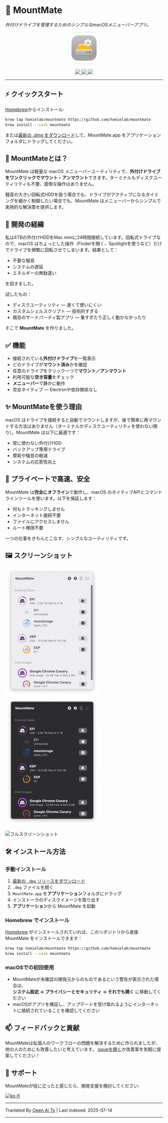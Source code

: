 # 🚀 MountMate

_外付けドライブを管理するためのシンプルなmacOSメニューバーアプリ。_

<p align="center">
  <img src="https://raw.githubusercontent.com/homielab/mountmate/main/docs/assets/icon.png" alt="MountMate Icon" width="100" height="100" style="border-radius: 22%; border: 0.5px solid rgba(0,0,0,0.1);" />
</p>

<p align="center">
  <a href="https://github.com/homielab/mountmate/releases">
    <img src="https://img.shields.io/github/v/release/homielab/mountmate?label=release&style=flat-square" />
  </a>
  <a href="https://github.com/homielab/mountmate">
    <img src="https://img.shields.io/github/downloads/homielab/mountmate/total?style=flat-square" />
  </a>
  <a href="https://brew.sh">
    <img src="https://img.shields.io/badge/homebrew-supported-blue?style=flat-square" />
  </a>
</p>

---

## ⚡️ クイックスタート

[Homebrew](https://brew.sh)からインストール:

```bash
brew tap homielab/mountmate https://github.com/homielab/mountmate
brew install --cask mountmate
```
または[最新の .dmg をダウンロード](https://github.com/homielab/mountmate/releases)して、MountMate.app をアプリケーションフォルダにドラッグしてください。

## 🧩 MountMateとは？

MountMate は軽量な macOS メニューバーユーティリティで、**外付けドライブをワンクリックでマウント・アンマウント**できます。ターミナルもディスクユーティリティも不要、面倒な操作はありません。

騒音の大きい回転式HDDを扱う場合でも、ドライブがアクティブになるタイミングを細かく制御したい場合でも、MountMate はメニューバーからシンプルで実用的な解決策を提供します。

## 🧠 開発の経緯

私は4TBの外付けHDDをMac miniに24時間接続しています。回転式ドライブなので、macOS はちょっとした操作（Finderを開く、Spotlightを使うなど）だけでドライブを頻繁に回転させてしまいます。結果として：

- 不要な騒音
- システムの遅延
- エネルギーの無駄遣い

を招きました。

試したもの：

- ディスクユーティリティ — 遅くて使いにくい
- カスタムシェルスクリプト — 技術的すぎる
- 既存のサードパーティ製アプリ — 重すぎたり正しく動かなかったり

そこで **MountMate** を作りました。

## ✅ 機能

- 接続されている**外付けドライブ**を一覧表示
- どのドライブが**マウント済み**かを確認
- 任意のドライブをクリック一つで**マウント／アンマウント**
- 利用可能な**空き容量**をチェック
- **メニューバー**で静かに動作
- 完全ネイティブ — Electronや依存関係なし

## ✨ MountMateを使う理由

macOS はドライブを接続すると自動でマウントしますが、後で簡単に再マウントする方法はありません（ターミナルかディスクユーティリティを使わない限り）。MountMate は以下に最適です：

- 常に使わない外付けHDD
- バックアップ専用ドライブ
- 摩耗や騒音の軽減
- システムの応答性向上

## 🔐 プライベートで高速、安全

MountMate は**完全にオフライン**で動作し、macOS のネイティブAPIとコマンドラインツールを使います。以下を保証します：

- 何もトラッキングしません
- インターネット接続不要
- ファイルにアクセスしません
- ルート権限不要

一つの仕事をきちんとこなす、シンプルなユーティリティです。

## 🖼️ スクリーンショット

<img src="https://raw.githubusercontent.com/homielab/mountmate/main/docs/screenshots/light.png" width="300" /><img src="https://raw.githubusercontent.com/homielab/mountmate/main/docs/screenshots/dark.png" width="300" />

![フルスクリーンショット](https://raw.githubusercontent.com/homielab/mountmate/main/docs/screenshots/light-full.png)

## 🛠️ インストール方法

### 手動インストール

1. [最新の `.dmg` リリースをダウンロード](https://github.com/homielab/mountmate/releases)
2. `.dmg` ファイルを開く
3. `MountMate.app` を**アプリケーション**フォルダにドラッグ
4. インストーラのディスクイメージを取り出す
5. **アプリケーション**から MountMate を起動

### Homebrew でインストール

[Homebrew](https://brew.sh) がインストールされていれば、このリポジトリから直接 MountMate をインストールできます：
```bash
brew tap homielab/mountmate https://github.com/homielab/mountmate
brew install --cask mountmate
```
### macOSでの初回使用

- MountMateが未確認の開発元からのものであるという警告が表示された場合は、  
  **システム設定 → プライバシーとセキュリティ → それでも開く** に移動してください
- macOSがアプリを検証し、アップデートを受け取れるようにインターネットに接続されていることを確認してください

## 📫 フィードバックと貢献

MountMateは私個人のワークフローの問題を解決するために作られましたが、  
他の人のためにも改善したいと考えています。
[issueを開く](https://github.com/homielab/mountmate/issues)か改善案を気軽に提案してください！

## 🤝 サポート

MountMateが役に立ったと感じたら、開発支援を検討してください:

[![ko-fi](https://ko-fi.com/img/githubbutton_sm.svg)](https://ko-fi.com/homielab)



---


Tranlated By [Open Ai Tx](https://github.com/OpenAiTx/OpenAiTx) | Last indexed: 2025-07-14


---